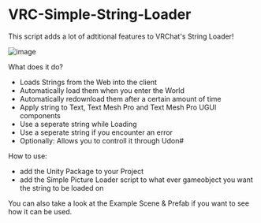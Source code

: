 # VRC-Simple-String-Loader
This script adds a lot of adtitional features to VRChat's String Loader!

![image](https://github.com/DrBlackRat/VRC-Simple-String-Loader/assets/46327609/bebb1587-9edb-4615-8373-0b4f87561e03)

What does it do?
- Loads Strings from the Web into the client
- Automatically load them when you enter the World
- Automatically redownload them after a certain amount of time
- Apply string to Text, Text Mesh Pro and Text Mesh Pro UGUI components
- Use a seperate string while Loading
- Use a seperate string if you encounter an error
- Optionally: Allows you to controll it through Udon#

How to use:
- add the Unity Package to your Project
- add the Simple Picture Loader script to what ever gameobject you want the string to be loaded on

You can also take a look at the Example Scene & Prefab if you want to see how it can be used.

